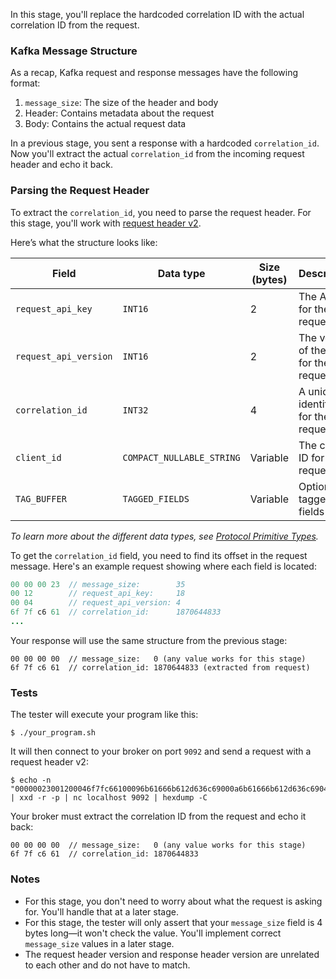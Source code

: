 In this stage, you'll replace the hardcoded correlation ID with the actual correlation ID from the request.

### Kafka Message Structure

As a recap, Kafka request and response messages have the following format:

1. `message_size`: The size of the header and body
2. Header: Contains metadata about the request
3. Body: Contains the actual request data

In a previous stage, you sent a response with a hardcoded `correlation_id`. Now you'll extract the actual `correlation_id` from the incoming request header and echo it back.

### Parsing the Request Header

To extract the `correlation_id`, you need to parse the request header. For this stage, you'll work with [request header v2](https://kafka.apache.org/protocol.html#protocol_messages).

Here’s what the structure looks like:

| Field                 | Data type         | Size (bytes) | Description                            |
| --------------------- | ----------------- | ------------ | -------------------------------------- |
| `request_api_key`     | `INT16`           | 2            | The API key for the request            |
| `request_api_version` | `INT16`           | 2            | The version of the API for the request |
| `correlation_id`      | `INT32`           | 4            | A unique identifier for the request    |
| `client_id`           | `COMPACT_NULLABLE_STRING` | Variable     | The client ID for the request          |
| `TAG_BUFFER`          | `TAGGED_FIELDS`   | Variable     | Optional tagged fields                 |

*To learn more about the different data types, see [Protocol Primitive Types](https://kafka.apache.org/protocol.html#protocol_types).*

To get the `correlation_id` field, you need to find its offset in the request message. Here's an example request showing where each field is located:

```java
00 00 00 23  // message_size:        35
00 12        // request_api_key:     18
00 04        // request_api_version: 4
6f 7f c6 61  // correlation_id:      1870644833
...
```

Your response will use the same structure from the previous stage:

```
00 00 00 00  // message_size:   0 (any value works for this stage)
6f 7f c6 61  // correlation_id: 1870644833 (extracted from request)
```

### Tests

The tester will execute your program like this:
```
$ ./your_program.sh
```

It will then connect to your broker on port `9092` and send a request with a request header v2:
```
$ echo -n "00000023001200046f7fc66100096b61666b612d636c69000a6b61666b612d636c6904302e3100" | xxd -r -p | nc localhost 9092 | hexdump -C
```

Your broker must extract the correlation ID from the request and echo it back:
```
00 00 00 00  // message_size:   0 (any value works for this stage)
6f 7f c6 61  // correlation_id: 1870644833
```

### Notes

- For this stage, you don't need to worry about what the request is asking for. You'll handle that at a later stage.
- For this stage, the tester will only assert that your `message_size` field is 4 bytes long—it won't check the value. You'll implement correct `message_size` values in a later stage.
- The request header version and response header version are unrelated to each other and do not have to match.

